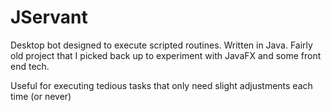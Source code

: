 # JServant
Desktop bot designed to execute scripted routines. Written in Java. 
Fairly old project that I picked back up to experiment with JavaFX and some front end tech.

Useful for executing tedious tasks that only need slight adjustments each time (or never)
